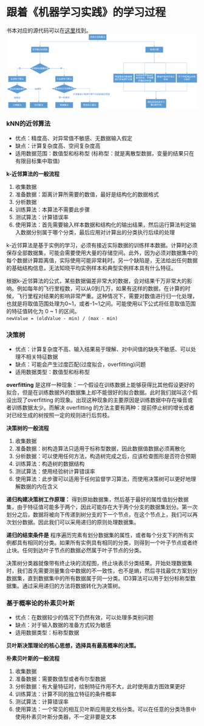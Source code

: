 # 跟着《机器学习实践》的学习过程

书本对应的源代码可以在[这里](https://github.com/longyinzaitian/MLInActionCode)找到。
![如何选择合适的算法](images/algorithm.png)

### kNN的近邻算法

- 优点：精度高、对异常值不敏感、无数据输入假定
- 缺点：计算复杂度高、空间复杂度高
- 适用数据范围：数值型和标称型 (标称型：就是离散型数据，变量的结果只在有限目标集中取值)

**k-近邻算法的一般流程**  

1. 收集数据
2. 准备数据：距离计算所需要的数值，最好是结构化的数据格式
3. 分析数据
4. 训练算法：本算法不需要此步骤
5. 测试算法：计算错误率
6. 使用算法：首先需要输入样本数据和结构化的输出结果，然后运行算法判定输入数据分别属于哪个分类，最后应用对计算出的分类执行后续的处理

k-近邻算法是基于实例的学习，必须有接近实际数据的训练样本数据。计算时必须保存全部数据集，可能会需要使用大量的存储空间。此外，因为必须对数据集中的每个数据计算距离值，实际使用可能非常耗时。另一个缺陷是，无法给出任何数据的基础结构信息，无法知晓平均实例样本和典型实例样本具有什么特征。

根据k-近邻算法的公式，某些数据偏差非常大的数据，会对结果千万非常大的影响。例如每年的飞行里程数，可以从0到几万，如果有这样的数据，在计算的时候，飞行里程对结果的影响非常严重。这种情况下，需要对数值进行归一化处理，也就是将取值范围处理为0~1，或者-1~1之间。可能使用以下公式将任意取值范围的特征值转化为 0 ~ 1 的区间。  
` newValue = (oldValue - min) / (max - min) `

### 决策树

- 优点：计算复杂度不高、输入结果易于理解、对中间值的缺失不敏感、可以处理不相关特征数据
- 缺点：可能会产生过度匹配(过度拟合，overfitting)问题
- 适用数据类型：数值型和标称型

**overfitting** 是这样一种现象：一个假设在训练数据上能够获得比其他假设更好的拟合，但是在训练数据外的数据集上却不能很好的拟合数据。此时我们就叫这个假设出现了overfitting 的现象。出现这种现象的主要原因是训练数据中存在噪音或者训练数据太少。而解决 overfitting 的方法主要有两种：提前停止树的增长或者对已经生成的树按照一定的规则进行后剪枝。


**决策树的一般流程**

1. 收集数据
2. 准备数据：树构造算法只适用于标称型数据，因此数据值数据必须离散化
3. 分析数据：可以使用任何方法，构造树完成之后，应该检查图形是否符合预期
4. 训练算法：构造树的数据结构
5. 测试算法：使用经验树计算错误率
6. 使用算法：此步骤可以适用于任何监督学习算法，而使用决策树可以更好地理解数据的内在含义

**递归构建决策树工作原理：**
得到原始数据集，然后基于最好的属性值划分数据集，由于特征值可能多于两个，因此可能存在大于两个分支的数据集划分。第一次划分之后，数据将被向下传递到树分支的下一个节点，在这个节点上，我们可以再次划分数据。因此我们可以采用递归的原则处理数据集。

**递归的结束条件是**  程序遍历完素有划分数据集的属性，或者每个分支下的所有实例都具有相同的分类。如果所有实例具有相同的分类，则得到一个叶子节点或者终止块。任何到达叶子节点的数据必然属于叶子节点的分类。

决策树分类器就像带有终止块的流程图，终止块表示分类结果。开始处理数据集时，我们首先需要测量集合中数据的不一致性，也不是熵，然后寻找最优方案划分数据集，直到数据集中的所有数据属于同一分类。ID3算法可以用于划分标称型数据集。通过采用递归的方法将数据转化为决策树。

### 基于概率论的朴素贝叶斯

- 优点：在数据较少的情况下仍然有效，可以处理多类别问题
- 缺点：对于输入数据的准备方式较为敏感
- 适用数据类型：标称型数据

**贝叶斯决策理论的核心思想，选择具有最高概率的决策。**

**朴素贝叶斯的一般流程**

1. 收集数据
2. 准备数据：需要数值型或者布尔型数据
3. 分析数据：有大量特征时，绘制特征作用不大，此时使用直方图效果更好
4. 训练算法：计算不同的独立特征的条件概率
5. 测试算法：计算错误率
6. 使用算法：一个常见的相互贝叶斯应用是文档分类。可以在任意的分类场景中使用朴素贝叶斯分类器，不一定非要是文本

